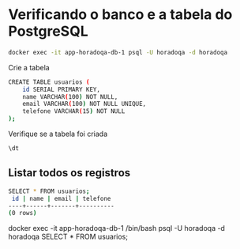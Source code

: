 # Verificando o banco e a tabela do PostgreSQL

```bash
docker exec -it app-horadoqa-db-1 psql -U horadoqa -d horadoqa
```

Crie a tabela

```bash
CREATE TABLE usuarios (
    id SERIAL PRIMARY KEY,
    name VARCHAR(100) NOT NULL,
    email VARCHAR(100) NOT NULL UNIQUE,
    telefone VARCHAR(15) NOT NULL
);
```

Verifique se a tabela foi criada

```bash
\dt
```

## Listar todos os registros

```bash
SELECT * FROM usuarios;
 id | name | email | telefone 
----+------+-------+----------
(0 rows)
```

docker exec -it app-horadoqa-db-1 /bin/bash
psql -U horadoqa -d horadoqa
SELECT * FROM usuarios;
